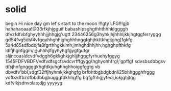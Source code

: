 # solid
begin
Hi
nice day
gm
let's start
to the moon !!!gty
LFG!!!gjb
hahahaoaaa!@33rfkjhjgguif
babashipsghgthhthhhklggggh
dfvzfdfvbfghyyhhhjjjhhgjg'ugtt
23446356g3hyhkjhjhhhljkkjhgtggferryggg
gd54fvg5dsf4vfgqyhhghhjghghhhnggfghjhkttkhgjjghg[fgkfg
5s4d65sdfbdbjfs8fgrthhgkklmh;jmhghdhhjhh;hghghpfthkfg
ldlfjhgnfggm/;;juhhhjlfgyhyhgfgygfgufgr
sljincoasldcvdfvdggh6gklighkjghljjhgggfyrhuehyfggyg
1545FDFVBDFVvdfvdfsgcfsvdcvrfffgygg\hghyohhfrgl;'gpffgf
sdvsbsdbbgsv dfsjhnfgnggggkhgfdkjuhghhghhoiggfggtg
vb dbvdfv'bbl,sdgf32ffjhyhmkjkkghgfg
brfbhtbgbdgbdnli25bhhggghfrggg
vdfbzdfbzdfbbdbbgbugggfdkhhgffg
bgfgfhhgjytedj,iokjghjtgg
kdfvlkjsdnvolas;djg
yyyyyg
